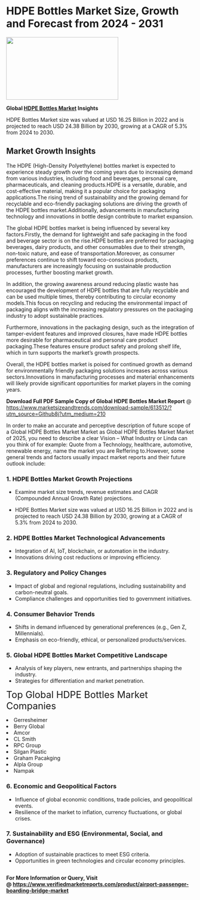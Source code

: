 <H1>HDPE Bottles Market Size, Growth and Forecast from 2024 - 2031</H1><img class="aligncenter size-medium wp-image-584254" src="https://thirdeyenews.in/wp-content/uploads/2024/09/Global-Market-Research-300x168.jpeg" alt="" width="300" height="168" /><p><strong>Global&nbsp;<a href="https://www.marketsizeandtrends.com/download-sample/613512/?utm_source=Github8j?utm_medium=210">HDPE Bottles Market</a> Insights</strong></p><p>HDPE Bottles Market size was valued at USD 16.25 Billion in 2022 and is projected to reach USD 24.38 Billion by 2030, growing at a CAGR of 5.3% from 2024 to 2030.</p><p><h2>Market Growth Insights</h2> <p>The HDPE (High-Density Polyethylene) bottles market is expected to experience steady growth over the coming years due to increasing demand from various industries, including food and beverages, personal care, pharmaceuticals, and cleaning products.HDPE is a versatile, durable, and cost-effective material, making it a popular choice for packaging applications.The rising trend of sustainability and the growing demand for recyclable and eco-friendly packaging solutions are driving the growth of the HDPE bottles market.Additionally, advancements in manufacturing technology and innovations in bottle design contribute to market expansion.</p> <p>The global HDPE bottles market is being influenced by several key factors.Firstly, the demand for lightweight and safe packaging in the food and beverage sector is on the rise.HDPE bottles are preferred for packaging beverages, dairy products, and other consumables due to their strength, non-toxic nature, and ease of transportation.Moreover, as consumer preferences continue to shift toward eco-conscious products, manufacturers are increasingly focusing on sustainable production processes, further boosting market growth.</p> <p>In addition, the growing awareness around reducing plastic waste has encouraged the development of HDPE bottles that are fully recyclable and can be used multiple times, thereby contributing to circular economy models.This focus on recycling and reducing the environmental impact of packaging aligns with the increasing regulatory pressures on the packaging industry to adopt sustainable practices.</p> <p>Furthermore, innovations in the packaging design, such as the integration of tamper-evident features and improved closures, have made HDPE bottles more desirable for pharmaceutical and personal care product packaging.These features ensure product safety and prolong shelf life, which in turn supports the market’s growth prospects.</p> <p>Overall, the HDPE bottles market is poised for continued growth as demand for environmentally friendly packaging solutions increases across various sectors.Innovations in manufacturing processes and material enhancements will likely provide significant opportunities for market players in the coming years.</p> <p><span class=""><strong>Download Full PDF Sample Copy of Global HDPE Bottles Market Report</strong> @ <a href="https://www.marketsizeandtrends.com/download-sample/613512/?utm_source=Github8j?utm_medium=210" target="_blank">https://www.marketsizeandtrends.com/download-sample/613512/?utm_source=Github8j?utm_medium=210</a></span></p><p>In order to make an accurate and perceptive description of future scope of a Global&nbsp;HDPE Bottles Market Market as Global&nbsp;HDPE Bottles Market Market of 2025, you need to describe a clear Vision &ndash; What Industry or Linda can you think of for example: Quote from a Technology, healthcare, automotive, renewable energy, name the market you are Reffering to.However, some general trends and factors usually impact market reports and their future outlook include:</p><h3>1.&nbsp;<strong>HDPE Bottles Market Growth Projections</strong></h3><ul><li>Examine market size trends, revenue estimates and CAGR (Compounded Annual Growth Rate) projections.</li><li><p>HDPE Bottles Market size was valued at USD 16.25 Billion in 2022 and is projected to reach USD 24.38 Billion by 2030, growing at a CAGR of 5.3% from 2024 to 2030.</p></li></ul><h3>2.&nbsp;<strong>HDPE Bottles Market Technological Advancements</strong></h3><ul><li>Integration of AI, IoT, blockchain, or automation in the industry.</li><li>Innovations driving cost reductions or improving efficiency.</li></ul><h3>3.&nbsp;<strong>Regulatory and Policy Changes</strong></h3><ul><li>Impact of global and regional regulations, including sustainability and carbon-neutral goals.</li><li>Compliance challenges and opportunities tied to government initiatives.</li></ul><h3>4.&nbsp;<strong>Consumer Behavior Trends</strong></h3><ul><li>Shifts in demand influenced by generational preferences (e.g., Gen Z, Millennials).</li><li>Emphasis on eco-friendly, ethical, or personalized products/services.</li></ul><h3>5.&nbsp;<strong>Global HDPE Bottles Market Competitive Landscape</strong></h3><ul><li>Analysis of key players, new entrants, and partnerships shaping the industry.</li><li>Strategies for differentiation and market penetration.</li></ul><p data-pm-slice="1 1 []"><span style="color: inherit; font-family: inherit; font-size: 25px;">Top Global HDPE Bottles Market Companies</span></p><div class="" data-test-id=""><p><li>Gerresheimer</li><li> Berry Global</li><li> Amcor</li><li> CL Smith</li><li> RPC Group</li><li> Silgan Plastic</li><li> Graham Pacakging</li><li> Alpla Group</li><li> Nampak</li></p></div><h3>6.&nbsp;<strong>Economic and Geopolitical Factors</strong></h3><ul><li>Influence of global economic conditions, trade policies, and geopolitical events.</li><li>Resilience of the market to inflation, currency fluctuations, or global crises.</li></ul><h3>7.&nbsp;<strong>Sustainability and ESG (Environmental, Social, and Governance)</strong></h3><ul><li>Adoption of sustainable practices to meet ESG criteria.</li><li>Opportunities in green technologies and circular economy principles.</li></ul><h2><strong style="font-size: 14px;">For More Information or Query, Visit @&nbsp;</strong><a style="background-color: #ffffff; font-size: 14px;" href="https://www.marketsizeandtrends.com/report/hdpe-bottles-market/" target="_blank">https://www.verifiedmarketreports.com/product/airport-passenger-boarding-bridge-market</a></h2>